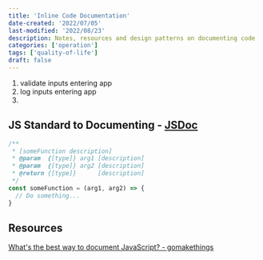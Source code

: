 ```yaml
---
title: 'Inline Code Documentation'
date-created: '2022/07/05'
last-modified: '2022/08/23'
description: Notes, resources and design patterns on documenting code
categories: ['operation']
tags: ['quality-of-life']
draft: false
---
```


1. validate inputs entering app
2. log inputs entering app
3.

## JS Standard to Documenting - [JSDoc](https://jsdoc.app/about-getting-started.html)

```js
/**
 * [someFunction description]
 * @param  {[type]} arg1 [description]
 * @param  {[type]} arg2 [description]
 * @return {[type]}      [description]
 */
const someFunction = (arg1, arg2) => {
  // Do something...
}
```

## Resources

[What's the best way to document JavaScript? - gomakethings](https://gomakethings.com/whats-the-best-way-to-document-javascript/)
